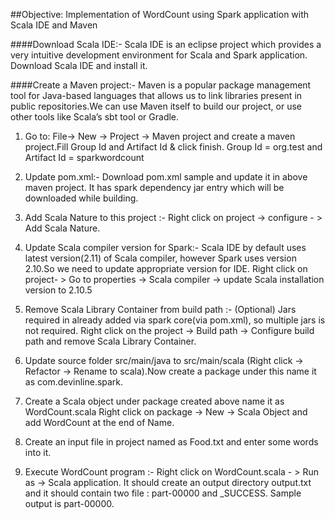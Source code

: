 ##Objective: Implementation of WordCount using Spark application with Scala IDE and Maven 

####Download Scala IDE:- 
Scala IDE is an eclipse project which provides a very intuitive development environment for Scala and Spark application. Download Scala IDE and install it.  

####Create a Maven project:-
Maven is a popular package management tool for Java-based languages that allows us to link libraries present in public repositories.We can use Maven itself to build our project, or use other tools like Scala’s sbt tool or Gradle.

1. Go to: File-> New -> Project -> Maven project  and create a maven project.Fill Group Id and Artifact Id & click finish. 
Group Id = org.test and Artifact Id = sparkwordcount

2. Update pom.xml:- Download pom.xml sample and update it in above maven project. It has spark dependency jar entry which will be downloaded while building. 

3. Add Scala Nature to this project :- 
Right click on project -> configure - > Add Scala Nature. 

4. Update Scala compiler version for Spark:- 
Scala IDE by default uses latest version(2.11) of Scala compiler, however Spark uses version 2.10.So we need to update appropriate version for IDE. 
Right click on project- > Go to properties -> Scala compiler -> update Scala installation version to 2.10.5 
  
5. Remove Scala Library Container from build path :- (Optional)
Jars required in already added via spark core(via pom.xml), so multiple jars is not required.
Right click on the project -> Build path -> Configure build path  and remove Scala Library Container.

6. Update source folder src/main/java to src/main/scala (Right click -> Refactor -> Rename  to scala).Now create a package under this name it as com.devinline.spark.

7. Create a Scala object under package created above name it as WordCount.scala
Right click on package -> New -> Scala Object  and add WordCount at the end of Name.

9. Create an input file in project named as Food.txt and enter some words into it. 

10. Execute WordCount program :-  Right click on WordCount.scala - > Run as -> Scala application. It should create an output directory output.txt  and it should contain two file : part-00000 and _SUCCESS.
Sample output is part-00000.
